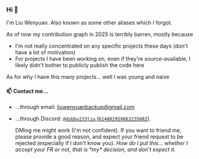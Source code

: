 ### Hi 👋

I'm Liu Wenyuan. Also known as some other aliases which I forgot.

As of now my contribution graph in 2025 is terribly barren, mostly because
- I'm not really concentrated on any specific projects these days (don't have a lot of motivation)
- For projects I have been working on, even if they're source-available, I likely didn't bother to publicly publish the code here

As for why I have this many projects... well I was young and naive

#### 📫 Contact me...
- ...through email: liuwenyuanbackup@gmail.com
- ...through Discord: [`@dobby233liu` (`614002959663235082`)](https://discord.com/users/614002959663235082).

  DMing me might work (I'm not confident).
  If you want to friend me, please provide a good reason, and expect your friend request to be rejected (especially if I don't know you).
  *How do I put this... whether I accept your FR or not, that is \*my\* decision, and don't expect it.*
